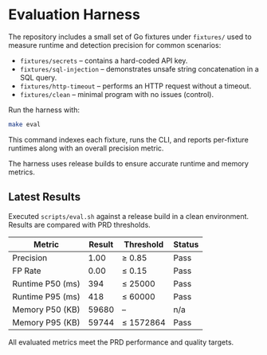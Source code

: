 # Evaluation Harness

The repository includes a small set of Go fixtures under `fixtures/` used to measure runtime and detection precision for common scenarios:

- `fixtures/secrets` – contains a hard-coded API key.
- `fixtures/sql-injection` – demonstrates unsafe string concatenation in a SQL query.
- `fixtures/http-timeout` – performs an HTTP request without a timeout.
- `fixtures/clean` – minimal program with no issues (control).

Run the harness with:

```bash
make eval
```

This command indexes each fixture, runs the CLI, and reports per-fixture runtimes along with an overall precision metric.

The harness uses release builds to ensure accurate runtime and memory metrics.

## Latest Results

Executed `scripts/eval.sh` against a release build in a clean environment. Results are compared with PRD thresholds.

| Metric | Result | Threshold | Status |
| --- | --- | --- | --- |
| Precision | 1.00 | ≥ 0.85 | Pass |
| FP Rate | 0.00 | ≤ 0.15 | Pass |
| Runtime P50 (ms) | 394 | ≤ 25000 | Pass |
| Runtime P95 (ms) | 418 | ≤ 60000 | Pass |
| Memory P50 (KB) | 59680 | – | n/a |
| Memory P95 (KB) | 59744 | ≤ 1572864 | Pass |

All evaluated metrics meet the PRD performance and quality targets.
